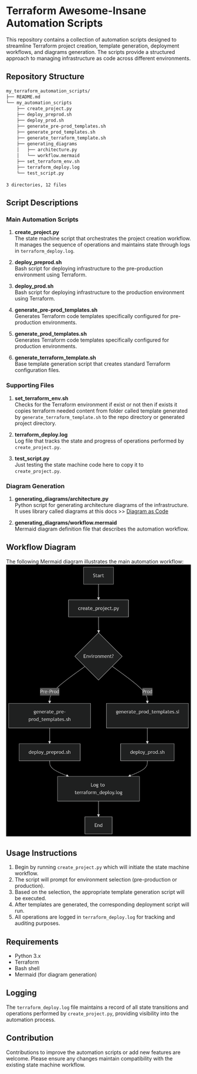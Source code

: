 # Terraform Awesome-Insane Automation Scripts

This repository contains a collection of automation scripts designed to streamline Terraform project creation, template generation, deployment workflows, and diagrams generation. The scripts provide a structured approach to managing infrastructure as code across different environments.

## Repository Structure

```
my_terraform_automation_scripts/
├── README.md
└── my_automation_scripts
    ├── create_project.py
    ├── deploy_preprod.sh
    ├── deploy_prod.sh
    ├── generate_pre-prod_templates.sh
    ├── generate_prod_templates.sh
    ├── generate_terraform_template.sh
    ├── generating_diagrams
    │   ├── architecture.py
    │   └── workflow.mermaid
    ├── set_terraform_env.sh
    ├── terraform_deploy.log
    └── test_script.py

3 directories, 12 files
```

## Script Descriptions

### Main Automation Scripts

1. **create_project.py**  
   The state machine script that orchestrates the project creation workflow. It manages the sequence of operations and maintains state through logs in `terraform_deploy.log`.

2. **deploy_preprod.sh**  
   Bash script for deploying infrastructure to the pre-production environment using Terraform.

3. **deploy_prod.sh**  
   Bash script for deploying infrastructure to the production environment using Terraform.

4. **generate_pre-prod_templates.sh**  
   Generates Terraform code templates specifically configured for pre-production environments.

5. **generate_prod_templates.sh**  
   Generates Terraform code templates specifically configured for production environments.

6. **generate_terraform_template.sh**  
   Base template generation script that creates standard Terraform configuration files.

### Supporting Files

1. **set_terraform_env.sh**  
   Checks for the Terraform environment if exist or not then if exists it copies terraform needed content from folder called template generated by `generate_terraform_template.sh` to the repo directory or generated project directory.

2. **terraform_deploy.log**  
   Log file that tracks the state and progress of operations performed by `create_project.py`.

3. **test_script.py**  
   Just testing the state machine code here to copy it to `create_project.py`.

### Diagram Generation

1. **generating_diagrams/architecture.py**  
   Python script for generating architecture diagrams of the infrastructure. It uses library called diagrams at this docs >>
   [Diagram as Code](https://diagrams.mingrammer.com/docs/getting-started/installation)

2. **generating_diagrams/workflow.mermaid**  
   Mermaid diagram definition file that describes the automation workflow.

## Workflow Diagram

The following Mermaid diagram illustrates the main automation workflow:
![workflow_diagram](my_automation_scripts/workflow_diagram.png)

## Usage Instructions

1. Begin by running `create_project.py` which will initiate the state machine workflow.
2. The script will prompt for environment selection (pre-production or production).
3. Based on the selection, the appropriate template generation script will be executed.
4. After templates are generated, the corresponding deployment script will run.
5. All operations are logged in `terraform_deploy.log` for tracking and auditing purposes.

## Requirements

- Python 3.x
- Terraform
- Bash shell
- Mermaid (for diagram generation)

## Logging

The `terraform_deploy.log` file maintains a record of all state transitions and operations performed by `create_project.py`, providing visibility into the automation process.

## Contribution

Contributions to improve the automation scripts or add new features are welcome. Please ensure any changes maintain compatibility with the existing state machine workflow.
